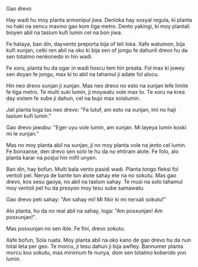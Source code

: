 Gao drevo

Hay wadi hu moy planta armonipul jiwa.
Denloka hay sosyal regula, ki planta no haki na sencu maxmo gao kom tiga metro.
Dento yakingi, ki moy plantali bioyen abil na taslum kufi lumin cel na bon jiwa.

Fe hataya, ban din, dayvento preporta bija of teli loka.
Xafe watumon, bija kufi xunjan, celki ren abil na oko ki bija sen of jongu fe dahunli drevo hu da sen totalmo nenkonedo in hin wadi.

Fe xoru, planta hu da ogar in wadi hoxcu tem hin preata.
Fol max ki jowey sen doyan fe jongu, max ki to abil na tahamul ji adate fol alocu.

Hin neo drevo xunjan ji xunjan.
Mas neo drevo no esto na xunjan lefe limite fe tiga metro.
Te multi suki lumin, ji moywatu vole max to.
Te xoru na krea day sistem fe xube ji dahun, cel na bujo max solalumin.

Jali planta loga tas neo drevo:
"Fe lutuf, am esto na xunjan, imi no haji taslum kufi lumin."

Gao drevo jawabu:
"Eger uyu vole lumin, am xunjan. Mi layeya lumin koski mi le xunjan."

Mas no moy planta abil na xunjan, ji no moy planta vole na jento cel lumin.
Fe bonxanse, den drevo sen solo te hu da no ehtiram alote.
Fe folo, alo planta karar na posjui hin mifil unyen.

Ban din, hay bofun.
Multi bala vento pasidi wadi.
Planta tongo fleksi fol ventoli pel.
Nerya de bante ton alote sahay ete na no sokutu.
Mas gao drevo, kos sesu gaoya, no abil na taslum sahay.
Te musi na solo tahamul moy ventoli pel hu da presyon moy tesu xube samawatu.

Gao drevo peti sahay:
"Am sahay mi! Mi fikir ki mi nerxali sokutu!"

Alo planta, hu da no real abil na sahay, loga:
"Am posxunjan! Am posxunjan!".

Mas posxunjan no sen ible.
Fe fini, drevo sokutu.

Xafe bofun, Sola ruata.
Moy planta abil na oko kano de gao drevo hu da nun total leta per geo.
Te morcu, ji tesu dahun ji bija awfley.
Bannumer planta morcu kos sokutu, mas minimum fe nunya, dom sen totalmo koberido yon lumin.